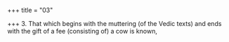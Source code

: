 +++
title = "03"

+++
3. That which begins with the muttering (of the Vedic texts) and ends with the gift of a fee (consisting of) a cow is known,
